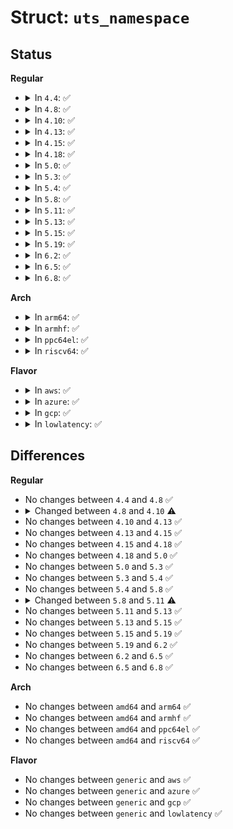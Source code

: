 # Struct: <code>uts_namespace</code>

## Status
<b>Regular</b>
<ul>
<li>
<details>
<summary>In <code>4.4</code>: ✅</summary>

```c
struct uts_namespace {
    struct kref kref;
    struct new_utsname name;
    struct user_namespace *user_ns;
    struct ns_common ns;
};
```
</details>
</li>
<li>
<details>
<summary>In <code>4.8</code>: ✅</summary>

```c
struct uts_namespace {
    struct kref kref;
    struct new_utsname name;
    struct user_namespace *user_ns;
    struct ns_common ns;
};
```
</details>
</li>
<li>
<details>
<summary>In <code>4.10</code>: ✅</summary>

```c
struct uts_namespace {
    struct kref kref;
    struct new_utsname name;
    struct user_namespace *user_ns;
    struct ucounts *ucounts;
    struct ns_common ns;
};
```
</details>
</li>
<li>
<details>
<summary>In <code>4.13</code>: ✅</summary>

```c
struct uts_namespace {
    struct kref kref;
    struct new_utsname name;
    struct user_namespace *user_ns;
    struct ucounts *ucounts;
    struct ns_common ns;
};
```
</details>
</li>
<li>
<details>
<summary>In <code>4.15</code>: ✅</summary>

```c
struct uts_namespace {
    struct kref kref;
    struct new_utsname name;
    struct user_namespace *user_ns;
    struct ucounts *ucounts;
    struct ns_common ns;
};
```
</details>
</li>
<li>
<details>
<summary>In <code>4.18</code>: ✅</summary>

```c
struct uts_namespace {
    struct kref kref;
    struct new_utsname name;
    struct user_namespace *user_ns;
    struct ucounts *ucounts;
    struct ns_common ns;
};
```
</details>
</li>
<li>
<details>
<summary>In <code>5.0</code>: ✅</summary>

```c
struct uts_namespace {
    struct kref kref;
    struct new_utsname name;
    struct user_namespace *user_ns;
    struct ucounts *ucounts;
    struct ns_common ns;
};
```
</details>
</li>
<li>
<details>
<summary>In <code>5.3</code>: ✅</summary>

```c
struct uts_namespace {
    struct kref kref;
    struct new_utsname name;
    struct user_namespace *user_ns;
    struct ucounts *ucounts;
    struct ns_common ns;
};
```
</details>
</li>
<li>
<details>
<summary>In <code>5.4</code>: ✅</summary>

```c
struct uts_namespace {
    struct kref kref;
    struct new_utsname name;
    struct user_namespace *user_ns;
    struct ucounts *ucounts;
    struct ns_common ns;
};
```
</details>
</li>
<li>
<details>
<summary>In <code>5.8</code>: ✅</summary>

```c
struct uts_namespace {
    struct kref kref;
    struct new_utsname name;
    struct user_namespace *user_ns;
    struct ucounts *ucounts;
    struct ns_common ns;
};
```
</details>
</li>
<li>
<details>
<summary>In <code>5.11</code>: ✅</summary>

```c
struct uts_namespace {
    struct new_utsname name;
    struct user_namespace *user_ns;
    struct ucounts *ucounts;
    struct ns_common ns;
};
```
</details>
</li>
<li>
<details>
<summary>In <code>5.13</code>: ✅</summary>

```c
struct uts_namespace {
    struct new_utsname name;
    struct user_namespace *user_ns;
    struct ucounts *ucounts;
    struct ns_common ns;
};
```
</details>
</li>
<li>
<details>
<summary>In <code>5.15</code>: ✅</summary>

```c
struct uts_namespace {
    struct new_utsname name;
    struct user_namespace *user_ns;
    struct ucounts *ucounts;
    struct ns_common ns;
};
```
</details>
</li>
<li>
<details>
<summary>In <code>5.19</code>: ✅</summary>

```c
struct uts_namespace {
    struct new_utsname name;
    struct user_namespace *user_ns;
    struct ucounts *ucounts;
    struct ns_common ns;
};
```
</details>
</li>
<li>
<details>
<summary>In <code>6.2</code>: ✅</summary>

```c
struct uts_namespace {
    struct new_utsname name;
    struct user_namespace *user_ns;
    struct ucounts *ucounts;
    struct ns_common ns;
};
```
</details>
</li>
<li>
<details>
<summary>In <code>6.5</code>: ✅</summary>

```c
struct uts_namespace {
    struct new_utsname name;
    struct user_namespace *user_ns;
    struct ucounts *ucounts;
    struct ns_common ns;
};
```
</details>
</li>
<li>
<details>
<summary>In <code>6.8</code>: ✅</summary>

```c
struct uts_namespace {
    struct new_utsname name;
    struct user_namespace *user_ns;
    struct ucounts *ucounts;
    struct ns_common ns;
};
```
</details>
</li>
</ul>
<b>Arch</b>
<ul>
<li>
<details>
<summary>In <code>arm64</code>: ✅</summary>

```c
struct uts_namespace {
    struct kref kref;
    struct new_utsname name;
    struct user_namespace *user_ns;
    struct ucounts *ucounts;
    struct ns_common ns;
};
```
</details>
</li>
<li>
<details>
<summary>In <code>armhf</code>: ✅</summary>

```c
struct uts_namespace {
    struct kref kref;
    struct new_utsname name;
    struct user_namespace *user_ns;
    struct ucounts *ucounts;
    struct ns_common ns;
};
```
</details>
</li>
<li>
<details>
<summary>In <code>ppc64el</code>: ✅</summary>

```c
struct uts_namespace {
    struct kref kref;
    struct new_utsname name;
    struct user_namespace *user_ns;
    struct ucounts *ucounts;
    struct ns_common ns;
};
```
</details>
</li>
<li>
<details>
<summary>In <code>riscv64</code>: ✅</summary>

```c
struct uts_namespace {
    struct kref kref;
    struct new_utsname name;
    struct user_namespace *user_ns;
    struct ucounts *ucounts;
    struct ns_common ns;
};
```
</details>
</li>
</ul>
<b>Flavor</b>
<ul>
<li>
<details>
<summary>In <code>aws</code>: ✅</summary>

```c
struct uts_namespace {
    struct kref kref;
    struct new_utsname name;
    struct user_namespace *user_ns;
    struct ucounts *ucounts;
    struct ns_common ns;
};
```
</details>
</li>
<li>
<details>
<summary>In <code>azure</code>: ✅</summary>

```c
struct uts_namespace {
    struct kref kref;
    struct new_utsname name;
    struct user_namespace *user_ns;
    struct ucounts *ucounts;
    struct ns_common ns;
};
```
</details>
</li>
<li>
<details>
<summary>In <code>gcp</code>: ✅</summary>

```c
struct uts_namespace {
    struct kref kref;
    struct new_utsname name;
    struct user_namespace *user_ns;
    struct ucounts *ucounts;
    struct ns_common ns;
};
```
</details>
</li>
<li>
<details>
<summary>In <code>lowlatency</code>: ✅</summary>

```c
struct uts_namespace {
    struct kref kref;
    struct new_utsname name;
    struct user_namespace *user_ns;
    struct ucounts *ucounts;
    struct ns_common ns;
};
```
</details>
</li>
</ul>

## Differences
<b>Regular</b>
<ul>
<li>
No changes between <code>4.4</code> and <code>4.8</code> ✅
</li>
<li>
<details>
<summary>Changed between <code>4.8</code> and <code>4.10</code> ⚠️</summary>
<ul>
<li>
<b>Field added. </b>
<code>struct ucounts *ucounts</code>
</li>
</ul>
</details>
</li>
<li>
No changes between <code>4.10</code> and <code>4.13</code> ✅
</li>
<li>
No changes between <code>4.13</code> and <code>4.15</code> ✅
</li>
<li>
No changes between <code>4.15</code> and <code>4.18</code> ✅
</li>
<li>
No changes between <code>4.18</code> and <code>5.0</code> ✅
</li>
<li>
No changes between <code>5.0</code> and <code>5.3</code> ✅
</li>
<li>
No changes between <code>5.3</code> and <code>5.4</code> ✅
</li>
<li>
No changes between <code>5.4</code> and <code>5.8</code> ✅
</li>
<li>
<details>
<summary>Changed between <code>5.8</code> and <code>5.11</code> ⚠️</summary>
<ul>
<li>
<b>Field removed. </b>
<code>struct kref kref</code>
</li>
</ul>
</details>
</li>
<li>
No changes between <code>5.11</code> and <code>5.13</code> ✅
</li>
<li>
No changes between <code>5.13</code> and <code>5.15</code> ✅
</li>
<li>
No changes between <code>5.15</code> and <code>5.19</code> ✅
</li>
<li>
No changes between <code>5.19</code> and <code>6.2</code> ✅
</li>
<li>
No changes between <code>6.2</code> and <code>6.5</code> ✅
</li>
<li>
No changes between <code>6.5</code> and <code>6.8</code> ✅
</li>
</ul>
<b>Arch</b>
<ul>
<li>
No changes between <code>amd64</code> and <code>arm64</code> ✅
</li>
<li>
No changes between <code>amd64</code> and <code>armhf</code> ✅
</li>
<li>
No changes between <code>amd64</code> and <code>ppc64el</code> ✅
</li>
<li>
No changes between <code>amd64</code> and <code>riscv64</code> ✅
</li>
</ul>
<b>Flavor</b>
<ul>
<li>
No changes between <code>generic</code> and <code>aws</code> ✅
</li>
<li>
No changes between <code>generic</code> and <code>azure</code> ✅
</li>
<li>
No changes between <code>generic</code> and <code>gcp</code> ✅
</li>
<li>
No changes between <code>generic</code> and <code>lowlatency</code> ✅
</li>
</ul>
